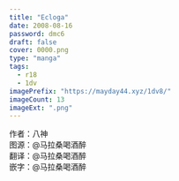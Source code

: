 ```yaml
---
title: "Ecloga"
date: 2008-08-16
password: dmc6
draft: false
cover: 0000.png
type: "manga"
tags:
  - r18
  - 1dv
imagePrefix: "https://mayday44.xyz/1dv8/"  
imageCount: 13
imageExt: ".png" 
---
```

作者：八神  
图源：@马拉桑喝酒醉  
翻译：@马拉桑喝酒醉  
嵌字：@马拉桑喝酒醉
